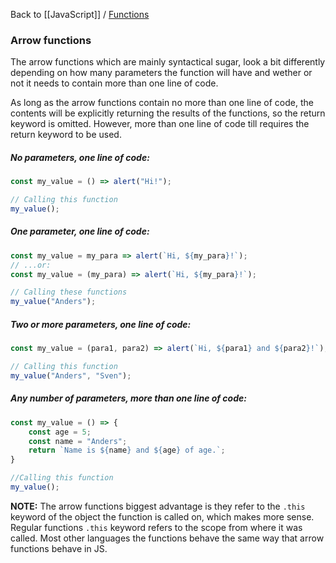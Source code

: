 Back to [[JavaScript]] / [Functions](Function)
### Arrow functions
The arrow functions which are mainly syntactical sugar, look a bit differently depending on how many parameters the function will have and wether or not it needs to contain more than one line of code.

As long as the arrow functions contain no more than one line of code, the contents will be explicitly returning the results of the functions, so the return keyword is omitted. However, more than one line of code till requires the return keyword to be used.
##### No parameters, one line of code:
```javascript
const my_value = () => alert("Hi!");

// Calling this function
my_value();
```

##### One parameter, one line of code:
```javascript
const my_value = my_para => alert(`Hi, ${my_para}!`);
// ...or:
const my_value = (my_para) => alert(`Hi, ${my_para}!`);

// Calling these functions
my_value("Anders");
```

##### Two or more parameters, one line of code:
```javascript
const my_value = (para1, para2) => alert(`Hi, ${para1} and ${para2}!`);

// Calling this function
my_value("Anders", "Sven");
```

##### Any number of parameters, more than one line of code:
```javascript
const my_value = () => {
	const age = 5;
	const name = "Anders";
	return `Name is ${name} and ${age} of age.`;
}

//Calling this function
my_value();
```

**NOTE:** The arrow functions biggest advantage is they refer to the `.this` keyword of the object the function is called on, which makes more sense. Regular functions `.this` keyword refers to the scope from where it was called. Most other languages the functions behave the same way that arrow functions behave in JS.
